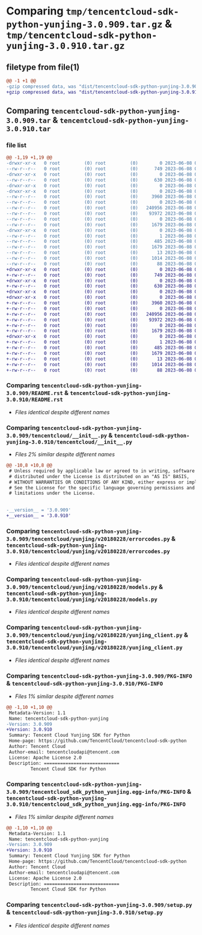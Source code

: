 # Comparing `tmp/tencentcloud-sdk-python-yunjing-3.0.909.tar.gz` & `tmp/tencentcloud-sdk-python-yunjing-3.0.910.tar.gz`

## filetype from file(1)

```diff
@@ -1 +1 @@
-gzip compressed data, was "dist/tencentcloud-sdk-python-yunjing-3.0.909.tar", last modified: Thu Jun  8 00:38:53 2023, max compression
+gzip compressed data, was "dist/tencentcloud-sdk-python-yunjing-3.0.910.tar", last modified: Thu Jun  8 09:25:48 2023, max compression
```

## Comparing `tencentcloud-sdk-python-yunjing-3.0.909.tar` & `tencentcloud-sdk-python-yunjing-3.0.910.tar`

### file list

```diff
@@ -1,19 +1,19 @@
-drwxr-xr-x   0 root         (0) root         (0)        0 2023-06-08 00:38:53.000000 tencentcloud-sdk-python-yunjing-3.0.909/
--rw-r--r--   0 root         (0) root         (0)      749 2023-06-08 00:38:53.000000 tencentcloud-sdk-python-yunjing-3.0.909/README.rst
-drwxr-xr-x   0 root         (0) root         (0)        0 2023-06-08 00:38:53.000000 tencentcloud-sdk-python-yunjing-3.0.909/tencentcloud/
--rw-r--r--   0 root         (0) root         (0)      630 2023-06-08 00:38:53.000000 tencentcloud-sdk-python-yunjing-3.0.909/tencentcloud/__init__.py
-drwxr-xr-x   0 root         (0) root         (0)        0 2023-06-08 00:38:53.000000 tencentcloud-sdk-python-yunjing-3.0.909/tencentcloud/yunjing/
-drwxr-xr-x   0 root         (0) root         (0)        0 2023-06-08 00:38:53.000000 tencentcloud-sdk-python-yunjing-3.0.909/tencentcloud/yunjing/v20180228/
--rw-r--r--   0 root         (0) root         (0)     3960 2023-06-08 00:38:53.000000 tencentcloud-sdk-python-yunjing-3.0.909/tencentcloud/yunjing/v20180228/errorcodes.py
--rw-r--r--   0 root         (0) root         (0)        0 2023-06-08 00:38:53.000000 tencentcloud-sdk-python-yunjing-3.0.909/tencentcloud/yunjing/v20180228/__init__.py
--rw-r--r--   0 root         (0) root         (0)   240956 2023-06-08 00:38:53.000000 tencentcloud-sdk-python-yunjing-3.0.909/tencentcloud/yunjing/v20180228/models.py
--rw-r--r--   0 root         (0) root         (0)    93972 2023-06-08 00:38:53.000000 tencentcloud-sdk-python-yunjing-3.0.909/tencentcloud/yunjing/v20180228/yunjing_client.py
--rw-r--r--   0 root         (0) root         (0)        0 2023-06-08 00:38:53.000000 tencentcloud-sdk-python-yunjing-3.0.909/tencentcloud/yunjing/__init__.py
--rw-r--r--   0 root         (0) root         (0)     1679 2023-06-08 00:38:53.000000 tencentcloud-sdk-python-yunjing-3.0.909/PKG-INFO
-drwxr-xr-x   0 root         (0) root         (0)        0 2023-06-08 00:38:53.000000 tencentcloud-sdk-python-yunjing-3.0.909/tencentcloud_sdk_python_yunjing.egg-info/
--rw-r--r--   0 root         (0) root         (0)        1 2023-06-08 00:38:53.000000 tencentcloud-sdk-python-yunjing-3.0.909/tencentcloud_sdk_python_yunjing.egg-info/dependency_links.txt
--rw-r--r--   0 root         (0) root         (0)      485 2023-06-08 00:38:53.000000 tencentcloud-sdk-python-yunjing-3.0.909/tencentcloud_sdk_python_yunjing.egg-info/SOURCES.txt
--rw-r--r--   0 root         (0) root         (0)     1679 2023-06-08 00:38:53.000000 tencentcloud-sdk-python-yunjing-3.0.909/tencentcloud_sdk_python_yunjing.egg-info/PKG-INFO
--rw-r--r--   0 root         (0) root         (0)       13 2023-06-08 00:38:53.000000 tencentcloud-sdk-python-yunjing-3.0.909/tencentcloud_sdk_python_yunjing.egg-info/top_level.txt
--rw-r--r--   0 root         (0) root         (0)     1014 2023-06-08 00:38:53.000000 tencentcloud-sdk-python-yunjing-3.0.909/setup.py
--rw-r--r--   0 root         (0) root         (0)       88 2023-06-08 00:38:53.000000 tencentcloud-sdk-python-yunjing-3.0.909/setup.cfg
+drwxr-xr-x   0 root         (0) root         (0)        0 2023-06-08 09:25:48.000000 tencentcloud-sdk-python-yunjing-3.0.910/
+-rw-r--r--   0 root         (0) root         (0)      749 2023-06-08 09:25:48.000000 tencentcloud-sdk-python-yunjing-3.0.910/README.rst
+drwxr-xr-x   0 root         (0) root         (0)        0 2023-06-08 09:25:48.000000 tencentcloud-sdk-python-yunjing-3.0.910/tencentcloud/
+-rw-r--r--   0 root         (0) root         (0)      630 2023-06-08 09:25:48.000000 tencentcloud-sdk-python-yunjing-3.0.910/tencentcloud/__init__.py
+drwxr-xr-x   0 root         (0) root         (0)        0 2023-06-08 09:25:48.000000 tencentcloud-sdk-python-yunjing-3.0.910/tencentcloud/yunjing/
+drwxr-xr-x   0 root         (0) root         (0)        0 2023-06-08 09:25:48.000000 tencentcloud-sdk-python-yunjing-3.0.910/tencentcloud/yunjing/v20180228/
+-rw-r--r--   0 root         (0) root         (0)     3960 2023-06-08 09:25:48.000000 tencentcloud-sdk-python-yunjing-3.0.910/tencentcloud/yunjing/v20180228/errorcodes.py
+-rw-r--r--   0 root         (0) root         (0)        0 2023-06-08 09:25:48.000000 tencentcloud-sdk-python-yunjing-3.0.910/tencentcloud/yunjing/v20180228/__init__.py
+-rw-r--r--   0 root         (0) root         (0)   240956 2023-06-08 09:25:48.000000 tencentcloud-sdk-python-yunjing-3.0.910/tencentcloud/yunjing/v20180228/models.py
+-rw-r--r--   0 root         (0) root         (0)    93972 2023-06-08 09:25:48.000000 tencentcloud-sdk-python-yunjing-3.0.910/tencentcloud/yunjing/v20180228/yunjing_client.py
+-rw-r--r--   0 root         (0) root         (0)        0 2023-06-08 09:25:48.000000 tencentcloud-sdk-python-yunjing-3.0.910/tencentcloud/yunjing/__init__.py
+-rw-r--r--   0 root         (0) root         (0)     1679 2023-06-08 09:25:48.000000 tencentcloud-sdk-python-yunjing-3.0.910/PKG-INFO
+drwxr-xr-x   0 root         (0) root         (0)        0 2023-06-08 09:25:48.000000 tencentcloud-sdk-python-yunjing-3.0.910/tencentcloud_sdk_python_yunjing.egg-info/
+-rw-r--r--   0 root         (0) root         (0)        1 2023-06-08 09:25:48.000000 tencentcloud-sdk-python-yunjing-3.0.910/tencentcloud_sdk_python_yunjing.egg-info/dependency_links.txt
+-rw-r--r--   0 root         (0) root         (0)      485 2023-06-08 09:25:48.000000 tencentcloud-sdk-python-yunjing-3.0.910/tencentcloud_sdk_python_yunjing.egg-info/SOURCES.txt
+-rw-r--r--   0 root         (0) root         (0)     1679 2023-06-08 09:25:48.000000 tencentcloud-sdk-python-yunjing-3.0.910/tencentcloud_sdk_python_yunjing.egg-info/PKG-INFO
+-rw-r--r--   0 root         (0) root         (0)       13 2023-06-08 09:25:48.000000 tencentcloud-sdk-python-yunjing-3.0.910/tencentcloud_sdk_python_yunjing.egg-info/top_level.txt
+-rw-r--r--   0 root         (0) root         (0)     1014 2023-06-08 09:25:48.000000 tencentcloud-sdk-python-yunjing-3.0.910/setup.py
+-rw-r--r--   0 root         (0) root         (0)       88 2023-06-08 09:25:48.000000 tencentcloud-sdk-python-yunjing-3.0.910/setup.cfg
```

### Comparing `tencentcloud-sdk-python-yunjing-3.0.909/README.rst` & `tencentcloud-sdk-python-yunjing-3.0.910/README.rst`

 * *Files identical despite different names*

### Comparing `tencentcloud-sdk-python-yunjing-3.0.909/tencentcloud/__init__.py` & `tencentcloud-sdk-python-yunjing-3.0.910/tencentcloud/__init__.py`

 * *Files 2% similar despite different names*

```diff
@@ -10,8 +10,8 @@
 # Unless required by applicable law or agreed to in writing, software
 # distributed under the License is distributed on an "AS IS" BASIS,
 # WITHOUT WARRANTIES OR CONDITIONS OF ANY KIND, either express or implied.
 # See the License for the specific language governing permissions and
 # limitations under the License.
 
 
-__version__ = '3.0.909'
+__version__ = '3.0.910'
```

### Comparing `tencentcloud-sdk-python-yunjing-3.0.909/tencentcloud/yunjing/v20180228/errorcodes.py` & `tencentcloud-sdk-python-yunjing-3.0.910/tencentcloud/yunjing/v20180228/errorcodes.py`

 * *Files identical despite different names*

### Comparing `tencentcloud-sdk-python-yunjing-3.0.909/tencentcloud/yunjing/v20180228/models.py` & `tencentcloud-sdk-python-yunjing-3.0.910/tencentcloud/yunjing/v20180228/models.py`

 * *Files identical despite different names*

### Comparing `tencentcloud-sdk-python-yunjing-3.0.909/tencentcloud/yunjing/v20180228/yunjing_client.py` & `tencentcloud-sdk-python-yunjing-3.0.910/tencentcloud/yunjing/v20180228/yunjing_client.py`

 * *Files identical despite different names*

### Comparing `tencentcloud-sdk-python-yunjing-3.0.909/PKG-INFO` & `tencentcloud-sdk-python-yunjing-3.0.910/PKG-INFO`

 * *Files 1% similar despite different names*

```diff
@@ -1,10 +1,10 @@
 Metadata-Version: 1.1
 Name: tencentcloud-sdk-python-yunjing
-Version: 3.0.909
+Version: 3.0.910
 Summary: Tencent Cloud Yunjing SDK for Python
 Home-page: https://github.com/TencentCloud/tencentcloud-sdk-python
 Author: Tencent Cloud
 Author-email: tencentcloudapi@tencent.com
 License: Apache License 2.0
 Description: ============================
         Tencent Cloud SDK for Python
```

### Comparing `tencentcloud-sdk-python-yunjing-3.0.909/tencentcloud_sdk_python_yunjing.egg-info/PKG-INFO` & `tencentcloud-sdk-python-yunjing-3.0.910/tencentcloud_sdk_python_yunjing.egg-info/PKG-INFO`

 * *Files 1% similar despite different names*

```diff
@@ -1,10 +1,10 @@
 Metadata-Version: 1.1
 Name: tencentcloud-sdk-python-yunjing
-Version: 3.0.909
+Version: 3.0.910
 Summary: Tencent Cloud Yunjing SDK for Python
 Home-page: https://github.com/TencentCloud/tencentcloud-sdk-python
 Author: Tencent Cloud
 Author-email: tencentcloudapi@tencent.com
 License: Apache License 2.0
 Description: ============================
         Tencent Cloud SDK for Python
```

### Comparing `tencentcloud-sdk-python-yunjing-3.0.909/setup.py` & `tencentcloud-sdk-python-yunjing-3.0.910/setup.py`

 * *Files identical despite different names*

